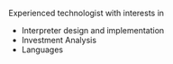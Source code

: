 
Experienced technologist with interests in

* Interpreter design and implementation
* Investment Analysis
* Languages

